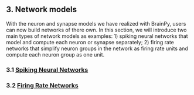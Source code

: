 ## 3. Network models

With the neuron and synapse models we have realized with BrainPy, users can now build networks of there own. In this section, we will introduce two main types of network models as examples: 1) spiking neural networks that model and compute each neuron or synapse separately; 2) firing rate networks that simplify neuron groups in the network as firing rate units and compute each neuron group as one unit.

### 3.1 [Spiking Neural Networks](networks/snn.md)

### 3.2 [Firing Rate Networks](networks/rate_models.md)
